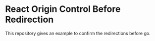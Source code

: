 # React Origin Control Before Redirection

This repository gives an example to confirm the redirections before go.
